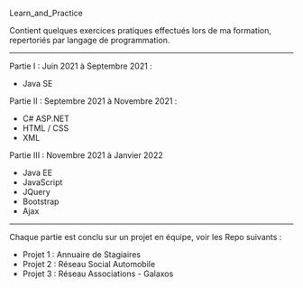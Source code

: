 Learn_and_Practice

Contient quelques exercices pratiques effectués lors de ma formation, 
repertoriés par langage de programmation.

--------------------------------------------------------------------

Partie I : Juin 2021 à Septembre 2021 :
- Java SE


Partie II : Septembre 2021 à Novembre 2021 :
- C# ASP.NET
- HTML / CSS
- XML


Partie III : Novembre 2021 à Janvier 2022
- Java EE
- JavaScript
- JQuery
- Bootstrap
- Ajax


***************************************************************************


Chaque partie est conclu sur un projet en équipe, voir les Repo suivants :
- Projet 1 : Annuaire de Stagiaires
- Projet 2 : Réseau Social Automobile
- Projet 3 : Réseau Associations - Galaxos

